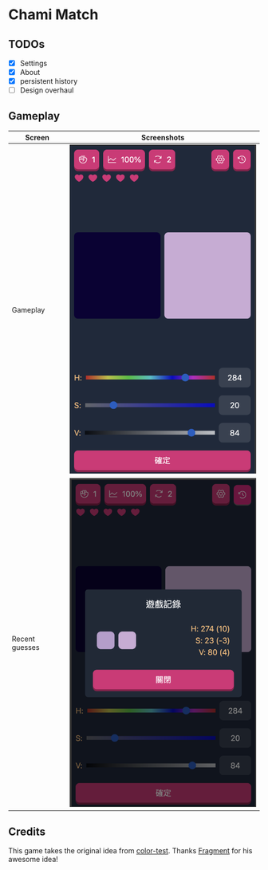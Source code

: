 # Chami Match

## TODOs

- [x] Settings
- [x] About
- [x] persistent history
- [ ] Design overhaul

## Gameplay

| Screen | Screenshots |
| -- |--|
| Gameplay | <img src="./docs/images/1.png" width="400"> |
| Recent guesses |  <img src="./docs/images/2.png" width="400"> |

## Credits

This game takes the original idea from [color-test](https://dream7fragment.itch.io/color-test). Thanks [Fragment](https://www.facebook.com/Dream7Fragment) for his awesome idea!


